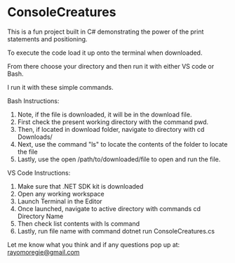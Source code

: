 # ConsoleCreatures
This is a fun project built in C# demonstrating the power of the print statements and positioning.


To execute the code load it up onto the terminal when downloaded.

From there choose your directory and then run it with either VS code or Bash.

I run it with these simple commands.

Bash Instructions:
1. Note, if the file is downloaded, it will be in the download file.
2. First check the present working directory with the command pwd.
3. Then, if located in download folder, navigate to directory with cd Downloads/
4.  Next, use the command "ls" to locate the contents of the folder to locate the file
5. Lastly, use the open /path/to/downloaded/file to open and run the file.

VS Code Instructions:
1. Make sure that .NET SDK kit is downloaded
2. Open any working workspace
3. Launch Terminal in the Editor
4. Once launched, navigate to active directory with commands cd Directory Name
5. Then check list contents with ls command
6. Lastly, run file name with command dotnet run ConsoleCreatures.cs


Let me know what you think and if any questions pop up at:
rayomoregie@gmail.com
